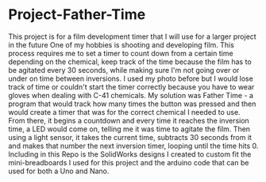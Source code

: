 # Project-Father-Time
This project is for a film development timer that I will use for a larger project in the future
One of my hobbies is shooting and developing film. This process requires me to set a timer to count down from a certain time depending on the chemical, keep track of the time because the film has to be agitated every 30 seconds, while making sure I'm not going over or under on time between inversions. I used my photo before but I would lose track of time or couldn't start the timer correctly because you have to wear gloves when dealing with C-41 chemicals. My solution was Father Time - a program that would track how many times the button was pressed and then would create a timer that was for the correct chemical I needed to use. From there, it begins a countdown and every time it reaches the inversion time, a LED would come on, telling me it was time to agitate the film. Then using a light sensor, it takes the current time, subtracts 30 seconds from it and makes that number the next inversion timer, looping until the time hits 0. Including in this Repo is the SolidWorks designs I created to custom fit the mini-breadboards I used for this project and the arduino code that can be used for both a Uno and Nano.
